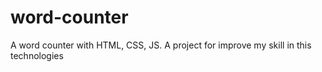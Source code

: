 # word-counter
A word counter with HTML, CSS, JS. A project for improve my skill in this technologies
